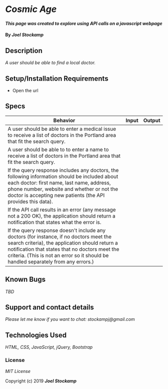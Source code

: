 # _Cosmic Age_

#### _This page was created to explore using API calls on a javascript webpage_

#### By _Joel Stockamp_

## Description

_A user should be able to find a local doctor._

## Setup/Installation Requirements

* Open the url


## Specs
| Behavior | Input | Output |
| ------------- |:-------------:| -----:|
|A user should be able to enter a medical issue to receive a list of doctors in the Portland area that fit the search query.|||
|A user should be able to to enter a name to receive a list of doctors in the Portland area that fit the search query.|||
|If the query response includes any doctors, the following information should be included about each doctor: first name, last name, address, phone number, website and whether or not the doctor is accepting new patients (the API provides this data).|||
|If the API call results in an error (any message not a 200 OK), the application should return a notification that states what the error is.|||
|If the query response doesn't include any doctors (for instance, if no doctors meet the search criteria), the application should return a notification that states that no doctors meet the criteria. (This is not an error so it should be handled separately from any errors.)|||


## Known Bugs

_TBD_

## Support and contact details

_Please let me know if you want to chat: stockampj@gmail.com_

## Technologies Used

_HTML, CSS, JavaScript, jQuery, Bootstrap_

### License

*MIT License*

Copyright (c) 2019 **_Joel Stockamp_**
